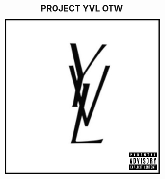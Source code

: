 <!DOCTYPE html>
<html>
<body>
    <div style="text-align: center;">
        <h1><b>PROJECT YVL OTW</b></h1>
        <img src="project YVL.jpeg" height="500" alt="Project YVL Cover"
             style="border: 4px solid black;">
    </div>
</body>
</html>

